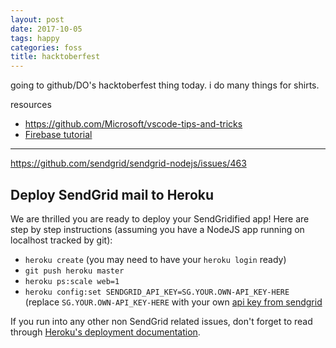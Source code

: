 ```yaml
---
layout: post
date: 2017-10-05
tags: happy
categories: foss
title: hacktoberfest
---
```


going to github/DO's hacktoberfest thing today. i do many things for shirts.

resources
- <https://github.com/Microsoft/vscode-tips-and-tricks>
- [Firebase tutorial](https://codelabs.developers.google.com/codelabs/firebase-web/#0)

---

<https://github.com/sendgrid/sendgrid-nodejs/issues/463>

Deploy SendGrid mail to Heroku
---

We are thrilled you are ready to deploy your SendGridified app! Here are step by step instructions (assuming you have a NodeJS app running on localhost tracked by git):

- `heroku create` (you may need to have your `heroku login` ready)
- `git push heroku master`
- `heroku ps:scale web=1`
- `heroku config:set SENDGRID_API_KEY=SG.YOUR.OWN-API_KEY-HERE` (replace `SG.YOUR.OWN-API_KEY-HERE` with your own [api key from sendgrid](https://app.sendgrid.com/settings/api_keys)

If you run into any other non SendGrid related issues, don't forget to read through [Heroku's deployment documentation](https://devcenter.heroku.com/articles/getting-started-with-nodejs).
